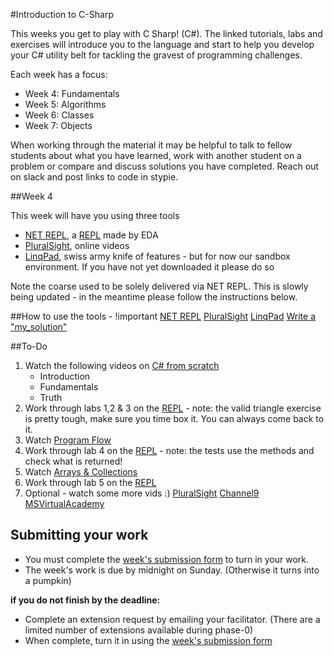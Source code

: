 #Introduction to C-Sharp

This weeks you get to play with C Sharp! (C#). The linked tutorials, labs and exercises will introduce you to the language and start to help you develop your C# utility belt for tackling the gravest of programming challenges.

Each week has a focus:
- Week 4: Fundamentals
- Week 5: Algorithms
- Week 6: Classes
- Week 7: Objects

When working through the material it may be helpful to talk to fellow students about what you have learned, work with another student on a problem or compare and discuss solutions you have completed. Reach out on slack and post links to code in stypie.

##Week 4

This week will have you using three tools
- [NET REPL](http://net-repl.enspiral.info/), a [REPL](http://en.wikipedia.org/wiki/Read%E2%80%93eval%E2%80%93print_loop) made by EDA
- [PluralSight](http://www.pluralsight.com/), online videos
- [LinqPad](http://www.linqpad.net/), swiss army knife of features - but for now our sandbox environment. If you have not yet downloaded it please do so

Note the coarse used to be solely delivered via NET REPL. This is slowly being updated - in the meantime please follow the instructions below.

##How to use the tools - !important
[NET REPL](how-to/net-repl.md)
[PluralSight](../../../phase-0-handbook/student-resources.md)
[LinqPad](how-to/linqpad.md)
[Write a "my_solution"](how-to/my-solution.md)

##To-Do
1. Watch the following videos on [C# from scratch](http://www.pluralsight.com/courses/csharp-from-scratch)
	- Introduction
	- Fundamentals
	- Truth
2. Work through labs 1,2 & 3 on the [REPL](http://net-repl.enspiral.info/labs) - note: the valid triangle exercise is pretty tough, make sure you time box it. You can always come back to it.
3. Watch [Program Flow](http://www.pluralsight.com/courses/csharp-from-scratch)
4. Work through lab 4 on the [REPL](http://net-repl.enspiral.info/labs) - note: the tests use the methods and check what is returned!
5. Watch [Arrays & Collections](http://www.pluralsight.com/courses/csharp-from-scratch)
6.  Work through lab 5 on the [REPL](http://net-repl.enspiral.info/labs)
7. Optional - watch some more vids :)
[PluralSight](http://www.pluralsight.com/)
[Channel9](http://channel9.msdn.com/)
[MSVirtualAcademy](http://www.microsoftvirtualacademy.com/training-courses/c-fundamentals-for-absolute-beginners?prid=ch9courselink)

## Submitting your work

- You must complete the [week's submission form](http://goo.gl/forms/2XBsRXjl4V) to turn in your work.
- The week's work is due by midnight on Sunday. (Otherwise it turns into a pumpkin)

**if you do not finish by the deadline:**

- Complete an extension request by emailing your facilitator. (There are a limited number of extensions available during phase-0)
- When complete, turn it in using the [week's submission form](http://goo.gl/forms/2XBsRXjl4V)
